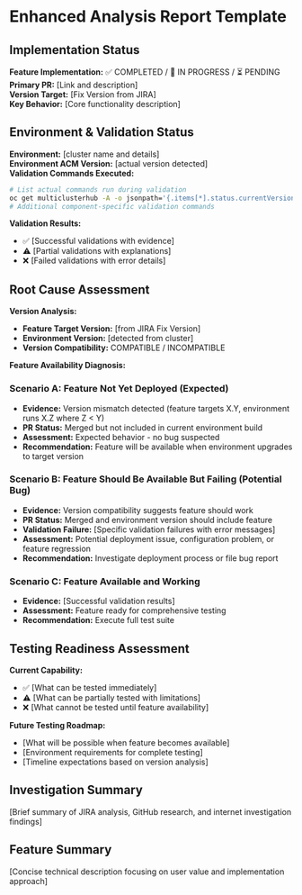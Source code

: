 # Enhanced Analysis Report Template

## Implementation Status
**Feature Implementation:** ✅ COMPLETED / 🚧 IN PROGRESS / ⏳ PENDING  
**Primary PR:** [Link and description]  
**Version Target:** [Fix Version from JIRA]  
**Key Behavior:** [Core functionality description]

## Environment & Validation Status

**Environment:** [cluster name and details]  
**Environment ACM Version:** [actual version detected]  
**Validation Commands Executed:**
```bash
# List actual commands run during validation
oc get multiclusterhub -A -o jsonpath='{.items[*].status.currentVersion}'
# Additional component-specific validation commands
```

**Validation Results:**
- ✅ [Successful validations with evidence]
- ⚠️ [Partial validations with explanations]  
- ❌ [Failed validations with error details]

## Root Cause Assessment

**Version Analysis:**
- **Feature Target Version:** [from JIRA Fix Version]
- **Environment Version:** [detected from cluster]
- **Version Compatibility:** COMPATIBLE / INCOMPATIBLE

**Feature Availability Diagnosis:**

### Scenario A: Feature Not Yet Deployed (Expected)
- **Evidence:** Version mismatch detected (feature targets X.Y, environment runs X.Z where Z < Y)
- **PR Status:** Merged but not included in current environment build
- **Assessment:** Expected behavior - no bug suspected
- **Recommendation:** Feature will be available when environment upgrades to target version

### Scenario B: Feature Should Be Available But Failing (Potential Bug)  
- **Evidence:** Version compatibility suggests feature should work
- **PR Status:** Merged and environment version should include feature
- **Validation Failure:** [Specific validation failures with error messages]
- **Assessment:** Potential deployment issue, configuration problem, or feature regression
- **Recommendation:** Investigate deployment process or file bug report

### Scenario C: Feature Available and Working
- **Evidence:** [Successful validation results]
- **Assessment:** Feature ready for comprehensive testing
- **Recommendation:** Execute full test suite

## Testing Readiness Assessment

**Current Capability:**
- ✅ [What can be tested immediately]
- ⚠️ [What can be partially tested with limitations]
- ❌ [What cannot be tested until feature availability]

**Future Testing Roadmap:**
- [What will be possible when feature becomes available]
- [Environment requirements for complete testing]
- [Timeline expectations based on version analysis]

## Investigation Summary
[Brief summary of JIRA analysis, GitHub research, and internet investigation findings]

## Feature Summary
[Concise technical description focusing on user value and implementation approach]